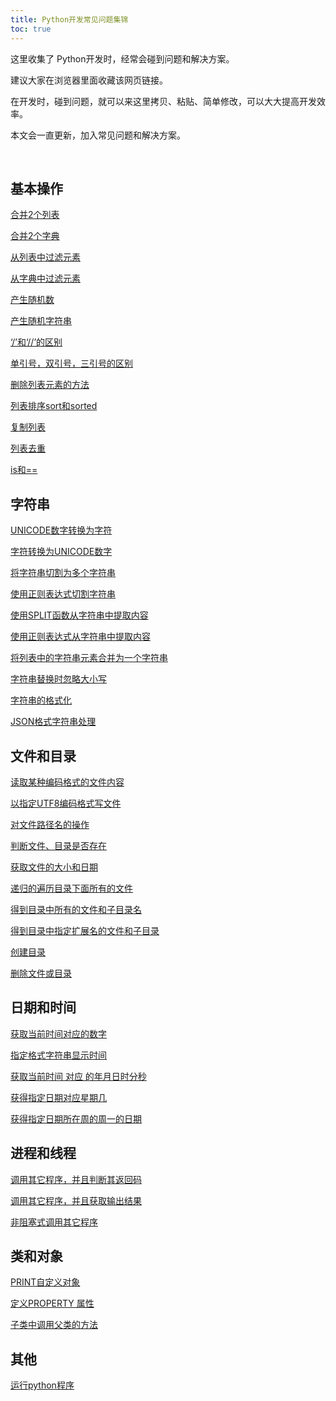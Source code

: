 ```yaml
---
title: Python开发常见问题集锦
toc: true
---
```


这里收集了 Python开发时，经常会碰到问题和解决方案。

建议大家在浏览器里面收藏该网页链接。

在开发时，碰到问题，就可以来这里拷贝、粘贴、简单修改，可以大大提高开发效率。

本文会一直更新，加入常见问题和解决方案。

<br>

<h2 id="基本操作"><a href="../basic/" target="_blank" style="text-decoration:none">基本操作</a></h2>

[合并2个列表](/doc/faq/python/basic/#%E5%90%88%E5%B9%B62%E4%B8%AA%E5%88%97%E8%A1%A8)

[合并2个字典](/doc/faq/python/basic/#%E5%90%88%E5%B9%B62%E4%B8%AA%E5%AD%97%E5%85%B8)

[从列表中过滤元素](/doc/faq/python/basic/#%E4%BB%8E%E5%88%97%E8%A1%A8%E4%B8%AD%E8%BF%87%E6%BB%A4%E5%85%83%E7%B4%A0)

[从字典中过滤元素](/doc/faq/python/basic/#%E4%BB%8E%E5%AD%97%E5%85%B8%E4%B8%AD%E8%BF%87%E6%BB%A4%E5%85%83%E7%B4%A0)

[产生随机数](/doc/faq/python/basic/#%E4%BA%A7%E7%94%9F%E9%9A%8F%E6%9C%BA%E6%95%B0)

[产生随机字符串](/doc/faq/python/basic/#%E4%BA%A7%E7%94%9F%E9%9A%8F%E6%9C%BA%E5%AD%97%E7%AC%A6%E4%B8%B2)

[‘/’和‘//’的区别](http://www.python3.vip/doc/faq/python/basic/#和的区别)

[单引号，双引号，三引号的区别](http://www.python3.vip/doc/faq/python/basic/#单引号双引号三引号的区别)

[删除列表元素的方法](http://www.python3.vip/doc/faq/python/basic/#删除列表元素)

[列表排序sort和sorted](http://www.python3.vip/doc/faq/python/basic/#列表排序sort和sorted)

[复制列表](http://www.python3.vip/doc/faq/python/basic/#复制列表)

[列表去重](http://www.python3.vip/doc/faq/python/basic/#列表去重)

[is和==](http://www.python3.vip/doc/faq/python/basic/#isVS==)

<h2 id="字符串"><a href="../string/" target="_blank" style="text-decoration:none">字符串</a></h2>

[UNICODE数字转换为字符](/doc/faq/python/string/#unicode%E6%95%B0%E5%AD%97%E8%BD%AC%E6%8D%A2%E4%B8%BA%E5%AD%97%E7%AC%A6)

[字符转换为UNICODE数字](/doc/faq/python/string/#%E5%AD%97%E7%AC%A6%E8%BD%AC%E6%8D%A2%E4%B8%BAunicode%E6%95%B0%E5%AD%97)

[将字符串切割为多个字符串](/doc/faq/python/string/#%E5%B0%86%E5%AD%97%E7%AC%A6%E4%B8%B2%E5%88%87%E5%89%B2%E4%B8%BA%E5%A4%9A%E4%B8%AA%E5%AD%97%E7%AC%A6%E4%B8%B2)

[使用正则表达式切割字符串](/doc/faq/python/string/#%E4%BD%BF%E7%94%A8%E6%AD%A3%E5%88%99%E8%A1%A8%E8%BE%BE%E5%BC%8F%E5%88%87%E5%89%B2%E5%AD%97%E7%AC%A6%E4%B8%B2)

[使用SPLIT函数从字符串中提取内容](/doc/faq/python/string/#%E4%BD%BF%E7%94%A8split%E5%87%BD%E6%95%B0%E4%BB%8E%E5%AD%97%E7%AC%A6%E4%B8%B2%E4%B8%AD%E6%8F%90%E5%8F%96%E5%86%85%E5%AE%B9)

[使用正则表达式从字符串中提取内容](/doc/faq/python/string/#%E4%BD%BF%E7%94%A8%E6%AD%A3%E5%88%99%E8%A1%A8%E8%BE%BE%E5%BC%8F%E4%BB%8E%E5%AD%97%E7%AC%A6%E4%B8%B2%E4%B8%AD%E6%8F%90%E5%8F%96%E5%86%85%E5%AE%B9)

[将列表中的字符串元素合并为一个字符串](/doc/faq/python/string/#%E5%B0%86%E5%88%97%E8%A1%A8%E4%B8%AD%E7%9A%84%E5%AD%97%E7%AC%A6%E4%B8%B2%E5%85%83%E7%B4%A0%E5%90%88%E5%B9%B6%E4%B8%BA%E4%B8%80%E4%B8%AA%E5%AD%97%E7%AC%A6%E4%B8%B2)

[字符串替换时忽略大小写](/doc/faq/python/string/#%E5%AD%97%E7%AC%A6%E4%B8%B2%E6%9B%BF%E6%8D%A2%E6%97%B6%E5%BF%BD%E7%95%A5%E5%A4%A7%E5%B0%8F%E5%86%99)

[字符串的格式化](/doc/faq/python/string/#%E5%AD%97%E7%AC%A6%E4%B8%B2%E7%9A%84%E6%A0%BC%E5%BC%8F%E5%8C%96)

[JSON格式字符串处理](/doc/faq/python/string/#json%E6%A0%BC%E5%BC%8F%E5%AD%97%E7%AC%A6%E4%B8%B2%E5%A4%84%E7%90%86)



<h2 id="文件和目录"><a href="../file_dir/" target="_blank" style="text-decoration:none">文件和目录</a></h2>

[读取某种编码格式的文件内容](/doc/faq/python/file_dir/#%E8%AF%BB%E5%8F%96%E6%9F%90%E7%A7%8D%E7%BC%96%E7%A0%81%E6%A0%BC%E5%BC%8F%E7%9A%84%E6%96%87%E4%BB%B6%E5%86%85%E5%AE%B9)

[以指定UTF8编码格式写文件](/doc/faq/python/file_dir/#%E4%BB%A5%E6%8C%87%E5%AE%9Autf8%E7%BC%96%E7%A0%81%E6%A0%BC%E5%BC%8F%E5%86%99%E6%96%87%E4%BB%B6)

[对文件路径名的操作](/doc/faq/python/file_dir/#%E5%AF%B9%E6%96%87%E4%BB%B6%E8%B7%AF%E5%BE%84%E5%90%8D%E7%9A%84%E6%93%8D%E4%BD%9C)

[判断文件、目录是否存在](/doc/faq/python/file_dir/#%E5%88%A4%E6%96%AD%E6%96%87%E4%BB%B6%E7%9B%AE%E5%BD%95%E6%98%AF%E5%90%A6%E5%AD%98%E5%9C%A8)

[获取文件的大小和日期](/doc/faq/python/file_dir/#%E8%8E%B7%E5%8F%96%E6%96%87%E4%BB%B6%E7%9A%84%E5%A4%A7%E5%B0%8F%E5%92%8C%E6%97%A5%E6%9C%9F)

[递归的遍历目录下面所有的文件](/doc/faq/python/file_dir/#%E9%80%92%E5%BD%92%E7%9A%84%E9%81%8D%E5%8E%86%E7%9B%AE%E5%BD%95%E4%B8%8B%E9%9D%A2%E6%89%80%E6%9C%89%E7%9A%84%E6%96%87%E4%BB%B6)

[得到目录中所有的文件和子目录名](/doc/faq/python/file_dir/#%E5%BE%97%E5%88%B0%E7%9B%AE%E5%BD%95%E4%B8%AD%E6%89%80%E6%9C%89%E7%9A%84%E6%96%87%E4%BB%B6%E5%92%8C%E5%AD%90%E7%9B%AE%E5%BD%95%E5%90%8D)

[得到目录中指定扩展名的文件和子目录](/doc/faq/python/file_dir/#%E5%BE%97%E5%88%B0%E7%9B%AE%E5%BD%95%E4%B8%AD%E6%8C%87%E5%AE%9A%E6%89%A9%E5%B1%95%E5%90%8D%E7%9A%84%E6%96%87%E4%BB%B6%E5%92%8C%E5%AD%90%E7%9B%AE%E5%BD%95)

[创建目录](/doc/faq/python/file_dir/#%E5%88%9B%E5%BB%BA%E7%9B%AE%E5%BD%95)

[删除文件或目录](/doc/faq/python/file_dir/#%E5%88%A0%E9%99%A4%E6%96%87%E4%BB%B6%E6%88%96%E7%9B%AE%E5%BD%95)


<h2 id="日期和时间"><a href="../date_time/" target="_blank" style="text-decoration:none">日期和时间</a></h2>


[获取当前时间对应的数字](/doc/faq/python/date_time/#%E8%8E%B7%E5%8F%96%E5%BD%93%E5%89%8D%E6%97%B6%E9%97%B4%E5%AF%B9%E5%BA%94%E7%9A%84%E6%95%B0%E5%AD%97)

[指定格式字符串显示时间](/doc/faq/python/date_time/#%E6%8C%87%E5%AE%9A%E6%A0%BC%E5%BC%8F%E5%AD%97%E7%AC%A6%E4%B8%B2%E6%98%BE%E7%A4%BA%E6%97%B6%E9%97%B4)

[获取当前时间 对应 的年月日时分秒](/doc/faq/python/date_time/#%E8%8E%B7%E5%8F%96%E5%BD%93%E5%89%8D%E6%97%B6%E9%97%B4-%E5%AF%B9%E5%BA%94-%E7%9A%84%E5%B9%B4%E6%9C%88%E6%97%A5%E6%97%B6%E5%88%86%E7%A7%92)

[获得指定日期对应星期几](/doc/faq/python/date_time/#%E8%8E%B7%E5%BE%97%E6%8C%87%E5%AE%9A%E6%97%A5%E6%9C%9F%E5%AF%B9%E5%BA%94%E6%98%9F%E6%9C%9F%E5%87%A0)

[获得指定日期所在周的周一的日期](/doc/faq/python/date_time/#%E8%8E%B7%E5%BE%97%E6%8C%87%E5%AE%9A%E6%97%A5%E6%9C%9F%E6%89%80%E5%9C%A8%E5%91%A8%E7%9A%84%E5%91%A8%E4%B8%80%E7%9A%84%E6%97%A5%E6%9C%9F)



<h2 id="进程和线程"><a href="../process_thread/" target="_blank" style="text-decoration:none">进程和线程</a></h2>


[调用其它程序，并且判断其返回码](/doc/faq/python/process_thread/#%E8%B0%83%E7%94%A8%E5%85%B6%E5%AE%83%E7%A8%8B%E5%BA%8F%E5%B9%B6%E4%B8%94%E5%88%A4%E6%96%AD%E5%85%B6%E8%BF%94%E5%9B%9E%E7%A0%81)

[调用其它程序，并且获取输出结果](/doc/faq/python/process_thread/#%E8%B0%83%E7%94%A8%E5%85%B6%E5%AE%83%E7%A8%8B%E5%BA%8F%E5%B9%B6%E4%B8%94%E8%8E%B7%E5%8F%96%E8%BE%93%E5%87%BA%E7%BB%93%E6%9E%9C)

[非阻塞式调用其它程序](/doc/faq/python/process_thread/#%E9%9D%9E%E9%98%BB%E5%A1%9E%E5%BC%8F%E8%B0%83%E7%94%A8%E5%85%B6%E5%AE%83%E7%A8%8B%E5%BA%8F)



<h2 id="类和对象"><a href="../class/" target="_blank" style="text-decoration:none">类和对象</a></h2>

[PRINT自定义对象](/doc/faq/python/class/#print%E8%87%AA%E5%AE%9A%E4%B9%89%E5%AF%B9%E8%B1%A1)

[定义PROPERTY 属性](/doc/faq/python/class/#%E5%AE%9A%E4%B9%89property-%E5%B1%9E%E6%80%A7)

[子类中调用父类的方法](/doc/faq/python/class/#%E5%AD%90%E7%B1%BB%E4%B8%AD%E8%B0%83%E7%94%A8%E7%88%B6%E7%B1%BB%E7%9A%84%E6%96%B9%E6%B3%95)



<h2 id="其他"><a href="../others/" target="_blank" style="text-decoration:none">其他</a></h2>

[运行python程序](/doc/faq/python/others/#运行python程序)